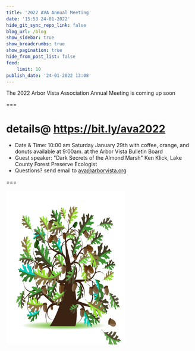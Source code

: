 ```yaml
---
title: '2022 AVA Annual Meeting'
date: '15:53 24-01-2022'
hide_git_sync_repo_link: false
blog_url: /blog
show_sidebar: true
show_breadcrumbs: true
show_pagination: true
hide_from_post_list: false
feed:
    limit: 10
publish_date: '24-01-2022 13:08'
---
```


<div class="bg-success">The 2022 Arbor Vista Association Annual  Meeting is coming up soon</div>

===
# details@ https://bit.ly/ava2022

- Date & Time: 10:00 am  Saturday January 29th with coffee, orange, and donuts available at 9:00am. at the Arbor Vista Bulletin Board 
- Guest speaker: "Dark Secrets of the Almond Marsh"  Ken Klick, Lake County Forest Preserve Ecologist
- Questions?  send email to ava@arborvista.org

===



![image](Oak_Tree.png)
